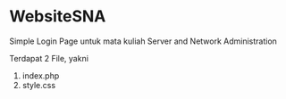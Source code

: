 # WebsiteSNA
Simple Login Page untuk mata kuliah Server and Network Administration

Terdapat 2 File, yakni
1. index.php
2. style.css
